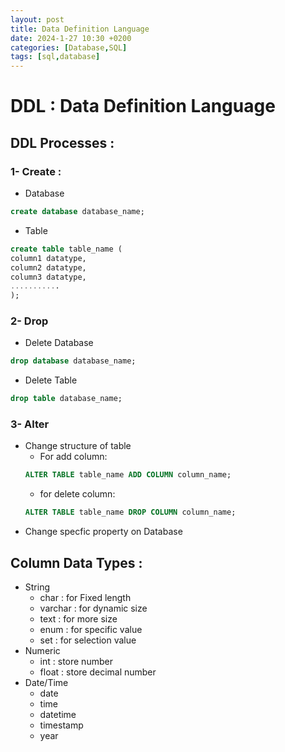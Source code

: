 ```yaml
---
layout: post
title: Data Definition Language
date: 2024-1-27 10:30 +0200
categories: [Database,SQL]
tags: [sql,database]
---
```

# DDL : Data Definition Language
## DDL Processes :
### 1- Create :  
- Database
```sql
create database database_name;
```
- Table
```sql
create table table_name (
column1 datatype,
column2 datatype,
column3 datatype,
...........
);
```

### 2- Drop
- Delete Database
```sql
drop database database_name;
```
- Delete Table
```sql
drop table database_name;
```

### 3- Alter
- Change structure of table
  - For add column:
  ```sql
  ALTER TABLE table_name ADD COLUMN column_name;
  ```
  - for delete column:
  ```sql
  ALTER TABLE table_name DROP COLUMN column_name;
  ```
- Change specfic property on Database

## Column Data Types :
- String
  - char : for Fixed length
  - varchar : for dynamic size 
  - text : for more size
  - enum : for specific value
  - set  : for selection value 
- Numeric
  - int : store number
  - float : store decimal number
- Date/Time
  - date
  - time
  - datetime
  - timestamp
  - year